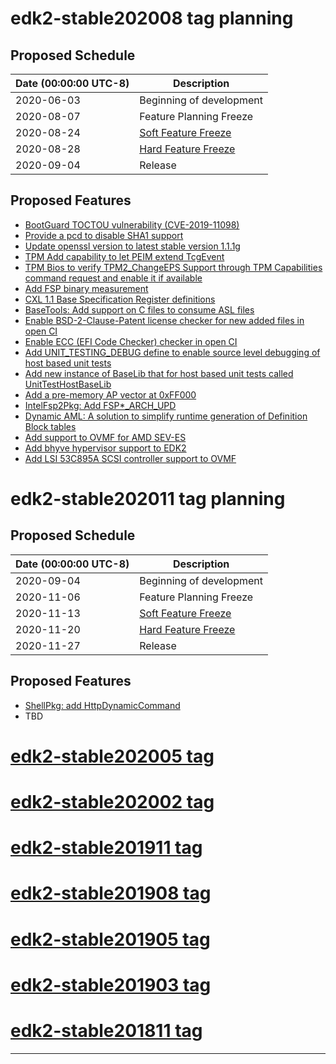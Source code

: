 # edk2-stable202008 tag planning

## Proposed Schedule

| Date (00:00:00 UTC-8)| Description                              |
| ---------------------| ---------------------------------------- |
| 2020-06-03           | Beginning of development                 |
| 2020-08-07           | Feature Planning Freeze                  |
| 2020-08-24           | [Soft Feature Freeze](SoftFeatureFreeze) |
| 2020-08-28           | [Hard Feature Freeze](HardFeatureFreeze) |
| 2020-09-04           | Release                                  |

## Proposed Features
* [BootGuard TOCTOU vulnerability (CVE-2019-11098)](https://bugzilla.tianocore.org/show_bug.cgi?id=1614)
* [Provide a pcd to disable SHA1 support](https://bugzilla.tianocore.org/show_bug.cgi?id=1682)
* [Update openssl version to latest stable version 1.1.1g](https://bugzilla.tianocore.org/show_bug.cgi?id=2898)
* [TPM Add capability to let PEIM extend TcgEvent](https://bugzilla.tianocore.org/show_bug.cgi?id=2841)
* [TPM Bios to verify TPM2_ChangeEPS Support through TPM Capabilities command request and enable it if available](https://bugzilla.tianocore.org/show_bug.cgi?id=2793)
* [Add FSP binary measurement](https://bugzilla.tianocore.org/show_bug.cgi?id=2376)
* [CXL 1.1 Base Specification Register definitions](https://bugzilla.tianocore.org/show_bug.cgi?id=2611)
* [BaseTools: Add support on C files to consume ASL files](https://bugzilla.tianocore.org/show_bug.cgi?id=2425)
* [Enable BSD-2-Clause-Patent license checker for new added files in open CI](https://bugzilla.tianocore.org/show_bug.cgi?id=2691)
* [Enable ECC (EFI Code Checker) checker in open CI](https://bugzilla.tianocore.org/show_bug.cgi?id=2606)
* [Add UNIT_TESTING_DEBUG define to enable source level debugging of host based unit tests](https://bugzilla.tianocore.org/show_bug.cgi?id=2804)
* [Add new instance of BaseLib that for host based unit tests called UnitTestHostBaseLib](https://bugzilla.tianocore.org/show_bug.cgi?id=2800)
* [Add a pre-memory AP vector at 0xFF000](https://bugzilla.tianocore.org/show_bug.cgi?id=2776)
* [IntelFsp2Pkg: Add FSP*_ARCH_UPD](https://bugzilla.tianocore.org/show_bug.cgi?id=2781)
* [Dynamic AML: A solution to simplify runtime generation of Definition Block tables](https://bugzilla.tianocore.org/show_bug.cgi?id=2900)
* [Add support to OVMF for AMD SEV-ES](https://bugzilla.tianocore.org/show_bug.cgi?id=2198)
* [Add bhyve hypervisor support to EDK2](https://bugzilla.tianocore.org/show_bug.cgi?id=2658)
* [Add LSI 53C895A SCSI controller support to OVMF](https://bugzilla.tianocore.org/show_bug.cgi?id=2899)

# edk2-stable202011 tag planning

## Proposed Schedule

| Date (00:00:00 UTC-8)| Description                              |
| ---------------------| ---------------------------------------- |
| 2020-09-04           | Beginning of development                 |
| 2020-11-06           | Feature Planning Freeze                  |
| 2020-11-13           | [Soft Feature Freeze](SoftFeatureFreeze) |
| 2020-11-20           | [Hard Feature Freeze](HardFeatureFreeze) |
| 2020-11-27           | Release                                  |

## Proposed Features
* [ShellPkg: add HttpDynamicCommand](https://bugzilla.tianocore.org/show_bug.cgi?id=2860)
* TBD

# [edk2-stable202005 tag](https://github.com/tianocore/edk2/releases/tag/edk2-stable202005)
# [edk2-stable202002 tag](https://github.com/tianocore/edk2/releases/tag/edk2-stable202002)
# [edk2-stable201911 tag](https://github.com/tianocore/edk2/releases/tag/edk2-stable201911)
# [edk2-stable201908 tag](https://github.com/tianocore/edk2/releases/tag/edk2-stable201908)
# [edk2-stable201905 tag](https://github.com/tianocore/edk2/releases/tag/edk2-stable201905)
# [edk2-stable201903 tag](https://github.com/tianocore/edk2/releases/tag/edk2-stable201903)
# [edk2-stable201811 tag](https://github.com/tianocore/edk2/releases/tag/edk2-stable201811)

---
